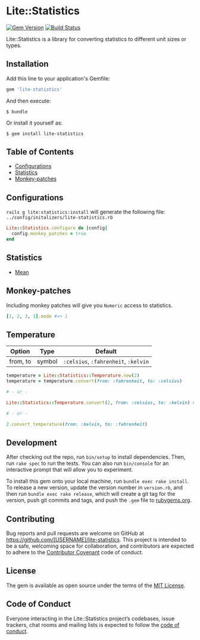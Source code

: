 # Lite::Statistics

[![Gem Version](https://badge.fury.io/rb/lite-statistics.svg)](http://badge.fury.io/rb/lite-statistics)
[![Build Status](https://travis-ci.org/drexed/lite-statistics.svg?branch=master)](https://travis-ci.org/drexed/lite-statistics)

Lite::Statistics is a library for converting statistics to different unit sizes or types.

## Installation

Add this line to your application's Gemfile:

```ruby
gem 'lite-statistics'
```

And then execute:

    $ bundle

Or install it yourself as:

    $ gem install lite-statistics

## Table of Contents

* [Configurations](#configurations)
* [Statistics](#statistics)
* [Monkey-patches](#monkey-patches)

## Configurations

`rails g lite:statistics:install` will generate the following file:
`../config/initalizers/lite-statistics.rb`

```ruby
Lite::Statistics.configure do |config|
  config.monkey_patches = true
end
```

## Statistics

* [Mean](https://github.com/drexed/lite-ruby/blob/master/docs/MEAN.md)

## Monkey-patches

Including monkey patches will give you `Numeric` access to statistics.

```ruby
[1, 2, 3, 1].mode #=> 1
```

## Temperature

Option | Type | Default
--- | --- | ---
from, to | symbol | `:celsius`, `:fahrenheit`, `:kelvin`

```ruby
temperature = Lite::Statistics::Temperature.new(2)
temperature = temperature.convert(from: :fahrenheit, to: :celsius)      #=> -16.666666666666668

# - or -

Lite::Statistics::Temperature.convert(2, from: :celsius, to: :kelvin) #=> 275.15

# - or -

2.convert_temperature(from: :kelvin, to: :fahrenheit)                   #=> -456.07
```

## Development

After checking out the repo, run `bin/setup` to install dependencies. Then, run `rake spec` to run the tests. You can also run `bin/console` for an interactive prompt that will allow you to experiment.

To install this gem onto your local machine, run `bundle exec rake install`. To release a new version, update the version number in `version.rb`, and then run `bundle exec rake release`, which will create a git tag for the version, push git commits and tags, and push the `.gem` file to [rubygems.org](https://rubygems.org).

## Contributing

Bug reports and pull requests are welcome on GitHub at https://github.com/[USERNAME]/lite-statistics. This project is intended to be a safe, welcoming space for collaboration, and contributors are expected to adhere to the [Contributor Covenant](http://contributor-covenant.org) code of conduct.

## License

The gem is available as open source under the terms of the [MIT License](https://opensource.org/licenses/MIT).

## Code of Conduct

Everyone interacting in the Lite::Statistics project’s codebases, issue trackers, chat rooms and mailing lists is expected to follow the [code of conduct](https://github.com/[USERNAME]/lite-statistics/blob/master/CODE_OF_CONDUCT.md).
